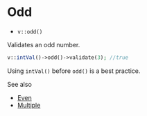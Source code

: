 # Odd

- `v::odd()`

Validates an odd number.

```php
v::intVal()->odd()->validate(3); //true
```

Using `intVal()` before `odd()` is a best practice.

See also

  * [Even](Even.md)
  * [Multiple](Multiple.md)

